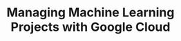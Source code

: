 ---
title: Managing Machine Learning Projects with Google Cloud
institute: Coursera
year: 2020
certificate_url: https://www.coursera.org/account/accomplishments/certificate/L9WY6C6ZNVVQ
excerpt: Lorem ipsum dolor sit amet, consectetur adipiscing elit. Nullam ac sapien vel sem tristique consequat ac eu magna. Nulla condimentum erat quis enim tempor consequat.
---